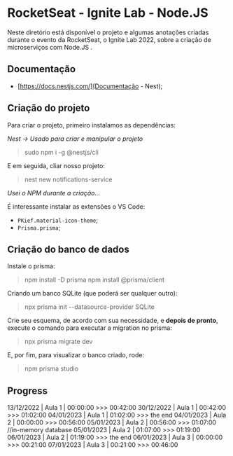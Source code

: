 # RocketSeat - Ignite Lab - Node.JS

Neste diretório está disponível o projeto e algumas anotações criadas durante o evento da RocketSeat, o Ignite Lab 2022, sobre a criação de microserviços com Node.JS .


## Documentação

- [https://docs.nestjs.com/](Documentação - Nest);



## Criação do projeto

Para criar o projeto, primeiro instalamos as dependências:

*Nest -> Usado para criar e manipular o projeto*

> sudo npm i -g @nestjs/cli

E em seguida, cliar nosso projeto:

> nest new notifications-service

*Usei o NPM durante a criação...*


É interessante instalar as extensões o VS Code:

- `PKief.material-icon-theme`;
- `Prisma.prisma`;


## Criação do banco de dados

Instale o prisma:

> npm install -D prisma
> npm install @prisma/client

Criando um banco SQLite (que poderá ser qualquer outro):

> npx prisma init --datasource-provider SQLite

Crie seu esquema, de acordo com sua necessidade, e **depois de pronto**, execute o comando para executar a migration no prisma:

> npx prisma migrate dev

E, por fim, para visualizar o banco criado, rode:

> npm prisma studio




## Progress

13/12/2022  |  Aula 1   |  00:00:00 >>> 00:42:00
30/12/2022  |  Aula 1   |  00:42:00 >>> 01:02:00
04/01/2023  |  Aula 1   |  01:02:00 >>> the end
04/01/2023  |  Aula 2   |  00:00:00 >>> 00:56:00
05/01/2023  |  Aula 2   |  00:56:00 >>> 01:07:00 //in-memory database
05/01/2023  |  Aula 2   |  01:07:00 >>> 01:19:00
06/01/2023  |  Aula 2   |  01:19:00 >>> the end
06/01/2023  |  Aula 3   |  00:00:00 >>> 00:21:00
07/01/2023  |  Aula 3   |  00:21:00 >>> 00:46:00
